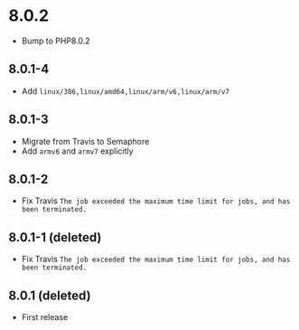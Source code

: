 # 8.0.2
+ Bump to PHP8.0.2

## 8.0.1-4
+ Add `linux/386,linux/amd64,linux/arm/v6,linux/arm/v7`

## 8.0.1-3
+ Migrate from Travis to Semaphore
+ Add `armv6` and `armv7` explicitly

## 8.0.1-2
+ Fix Travis `The job exceeded the maximum time limit for jobs, and has been terminated.`

## 8.0.1-1 (deleted)
+ Fix Travis `The job exceeded the maximum time limit for jobs, and has been terminated.`

## 8.0.1 (deleted)
+ First release